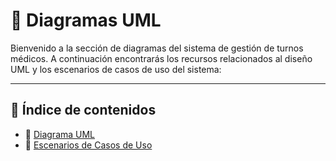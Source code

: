 # 📌 Diagramas UML

Bienvenido a la sección de diagramas del sistema de gestión de turnos médicos. A continuación encontrarás los recursos relacionados al diseño UML y los escenarios de casos de uso del sistema:

---

## 🔷 Índice de contenidos

- 📄 [Diagrama UML](./Diagrama-UML.pdf)
- 📝 [Escenarios de Casos de Uso](./EscenariosCasosDeUso.md)

